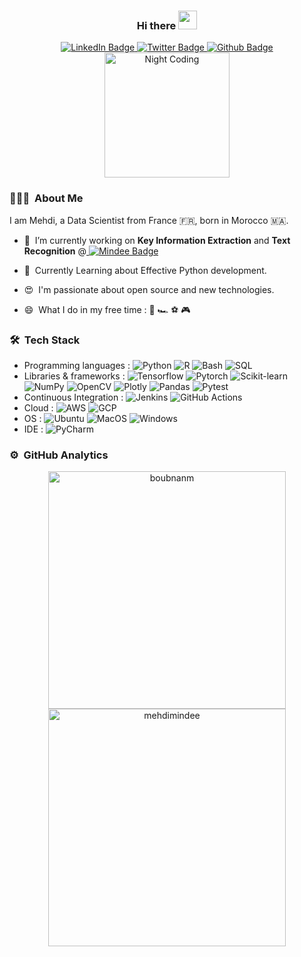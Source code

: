 <div id="header" align="center">
<!--   <img src="https://media.giphy.com/media/M9gbBd9nbDrOTu1Mqx/giphy.gif" width="100"/> -->
  <h3 align="center">Hi there <img src="https://media.giphy.com/media/hvRJCLFzcasrR4ia7z/giphy.gif" width="30"/></h3>  
  <div id="badges">
    <a href="https://www.linkedin.com/in/mehdi-boubnan/">
      <img src="https://img.shields.io/badge/LinkedIn-blue?style=for-the-badge&logo=linkedin&logoColor=white" alt="LinkedIn Badge"/>
    </a>
    <a href="https://twitter.com/MehdiBoubnan">
      <img src="https://img.shields.io/badge/Twitter-blue?style=for-the-badge&logo=twitter&logoColor=white" alt="Twitter Badge"/>
    </a>
    <a href="https://github.com/mehdimindee">
      <img src="https://img.shields.io/badge/Work Account-grey?style=for-the-badge&logo=github&logoColor=white" alt="Github Badge"/>
    </a>
  </div>
  <img src="https://komarev.com/ghpvc/?username=boubnanm&style=flat-square&color=blue" alt=""/>
</div>
<!-- <div align="center">
  <img src="https://c.tenor.com/mGgWY8RkgYMAAAAC/hello-world.gif" width="200"/>
  <img src="https://media.giphy.com/media/M9gbBd9nbDrOTu1Mqx/giphy.gif" width="600" height="300"/>
</div> -->

<div align="center">
<img alt="Night Coding" src="https://c.tenor.com/NOYF3f82b_gAAAAC/programmer.gif" height="200" align="center"/>
</div> 


### 👨🏻‍💻 &nbsp;About Me
I am Mehdi, a Data Scientist from France 🇫🇷, born in Morocco 🇲🇦.
- 🔭 &nbsp;I’m currently working on **Key Information Extraction** and **Text Recognition** @<a href="https://mindee.com/">
      <img src="https://img.shields.io/badge/-Mindee-white.svg?logo=data:image/svg%2bxml;base64,PHN2ZyB4bWxucz0iaHR0cDovL3d3dy53My5vcmcvMjAwMC9zdmciIHZlcnNpb249IjEiIHdpZHRoPSIzMiIgaGVpZ2h0PSIzMiI+PHBhdGggZD0iTTE4LjMyOSAwaDEzLjc0NnYzMkgxOC4zM1YyNy40M2g5LjE2NFY0LjU3MkgxOC4zM1Ywek00LjU4MiAxMy43MTRWMjcuNDNoOS4xNjVWMzJIMFYwaDEzLjc0N3Y0LjU3MUg0LjU4MnY5LjE0M3ptNC41ODIgMHYtNC41N2gxMy43NDd2NC41N0g5LjE2NHptMCA5LjE0M3YtNC41NzFoNC41ODN2NC41NzFIOS4xNjR6IiBmaWxsPSIjRkQzMjQ2Ii8+PC9zdmc+" alt="Mindee Badge"/>
    </a>
    
- 🌱 &nbsp;Currently Learning about Effective Python development.

- 😍 &nbsp;I'm passionate about open source and new technologies.
 
- 😄 &nbsp;What I do in my free time : 📸 🏎️ ⚽ 🎮


### 🛠️ &nbsp;Tech Stack
- Programming languages : 
![Python](https://img.shields.io/badge/Python-3776AB?style=flat&logo=python&logoColor=white)
![R](https://img.shields.io/badge/R-A8A4A3?style=flat&logo=r&logoColor=white)
![Bash](https://img.shields.io/badge/Bash-121011?style=flat&logo=gnu-bash&logoColor=white)
![SQL](https://img.shields.io/badge/SQL-4479A1?style=flat&logo=mysql&logoColor=white)
- Libraries & frameworks : 
![Tensorflow](https://img.shields.io/badge/TensorFlow-FF6F00?style=flat&logo=tensorflow&logoColor=white)
![Pytorch](https://img.shields.io/badge/PyTorch-EE4C2C?style=flat&logo=pytorch&logoColor=white)
![Scikit-learn](https://img.shields.io/badge/scikit_learn-F7931E?style=flat&logo=scikit-learn&logoColor=white)
![NumPy](https://img.shields.io/badge/NumPy-013243?style=flat&logo=numpy&logoColor=white)
![OpenCV](https://img.shields.io/badge/OpenCV-5C3EE8?style=flat&logo=opencv&logoColor=white)
![Plotly](https://img.shields.io/badge/Plotly-3F4F75?style=flat&logo=plotly&logoColor=white)
![Pandas](https://img.shields.io/badge/Pandas-150458?style=flat&logo=pandas&logoColor=white)
![Pytest](https://img.shields.io/badge/Pytest-0A9EDC?style=flat&logo=pytest&logoColor=white)
- Continuous Integration :
![Jenkins](https://img.shields.io/badge/Jenkins-D24939?style=flat&logo=jenkins&logoColor=white)
![GitHub Actions](https://img.shields.io/badge/Github_Actions-2088FF?style=flat&logo=githubactions&logoColor=white)
- Cloud : 
![AWS](https://img.shields.io/badge/AWS-232F3E?style=flat&logo=amazonaws&logoColor=white)
![GCP](https://img.shields.io/badge/Google_Cloud-4285F4?style=flat&logo=googlecloud&logoColor=white)
- OS : 
![Ubuntu](https://img.shields.io/badge/Ubuntu-E95420?style=flat&logo=ubuntu&logoColor=white)
![MacOS](https://img.shields.io/badge/MacOS-000000?style=flat&logo=macos&logoColor=white)
![Windows](https://img.shields.io/badge/Windows-0078D6?style=flat&logo=windows&logoColor=white)
- IDE :
![PyCharm](https://img.shields.io/badge/PyCharm-000000?style=flat&logo=pycharm&logoColor=white)

### ⚙️ &nbsp;GitHub Analytics
<p align="center">
<a href="https://github.com/boubnanm">
<img align="center" src="https://github-readme-stats.vercel.app/api?username=boubnanm&custom_title=My Personal GitHub Stats&include_all_commits=True&count_private=true&show_icons=true&locale=en&theme=dark&layout=compact" width="380" alt="boubnanm" />  
</a>
<a href="https://github.com/boubnanm">
<img align="center" src="https://github-readme-stats.vercel.app/api?username=mehdimindee&custom_title=My Work GitHub Stats&include_all_commits=True&count_private=true&show_icons=true&locale=en&theme=dark&layout=compact" width="380" alt="mehdimindee" />  
</a>
</p>
